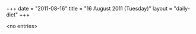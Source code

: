 +++
date = "2011-08-16"
title = "16 August 2011 (Tuesday)"
layout = "daily-diet"
+++

\<no entries\>